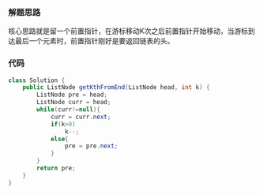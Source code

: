 ### 解题思路
核心思路就是留一个前置指针，在游标移动K次之后前置指针开始移动，当游标到达最后一个元素时，前置指针刚好是要返回链表的头。

### 代码

```java
class Solution {
    public ListNode getKthFromEnd(ListNode head, int k) {
        ListNode pre = head;
        ListNode curr = head;
        while(curr!=null){
            curr = curr.next;
            if(k>0)
                k--;
            else{
                pre = pre.next;
            }
        }
        return pre;
    }
}
```